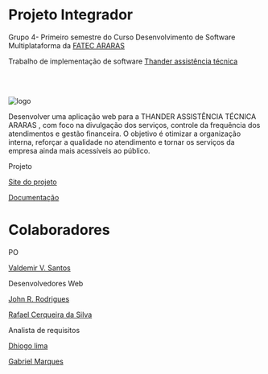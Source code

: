 <!DOCTYPE html>
<html lang="pt-br">
<head>
    <meta charset="UTF-8">
    <meta name="viewport" content="width=device-width, initial-scale=1.0">
   
</head>
<body>
    <h1>Projeto Integrador</h1>

<p> Grupo 4- Primeiro semestre do Curso Desenvolvimento de Software Multiplataforma da <a href="https://fatecararas.cps.sp.gov.br/tecnologia-em-desenvolvimento-de-softwares-multiplataforma/"> FATEC ARARAS</a> </p>

<p> Trabalho de implementação de software <a 
href="">Thander assistência técnica</a></p>
<br> <br/>


![logo](https://github.com/user-attachments/assets/294d57b5-8043-4c6a-b19f-5c9bf310988a)


Desenvolver uma aplicação web para a THANDER ASSISTÊNCIA TÉCNICA ARARAS , com foco na divulgação dos serviços, controle da frequência dos atendimentos e gestão financeira. O objetivo é otimizar a organização interna, reforçar a qualidade no atendimento e tornar os serviços da empresa ainda mais acessíveis ao público.





<p>Projeto</p>
<p><a href="https://github.com/johnrrodrigues/pi-primeiro-semestre/blob/main/C%C3%B3digo/home.html">Site do projeto</p>
<p><a href="">Documentação</a></p>

<h1>Colaboradores</h1>

<p>PO</p>
<p><a href="https://github.com/valdemirvalentin07">Valdemir V. Santos</a></p>

<p>Desenvolvedores Web</p>
<p><a href="https://github.com/johnrrodrigues">John R. Rodrigues</a></p>
<p><a href="https://github.com/rrafaelcerqueira">Rafael Cerqueira da Silva </a></p>


<p>Analista de requisitos</p>
<p><a href="https://github.com/Dhiii-Lima">Dhiogo lima</a></p>
<p><a href="https://github.com/GabrielT27">Gabriel Marques</a></p>



    
</body>
</html>


